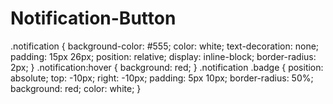 # Notification-Button
.notification {   background-color: #555;   color: white;   text-decoration: none;   padding: 15px 26px;   position: relative;   display: inline-block;   border-radius: 2px; }  .notification:hover {   background: red; }  .notification .badge {   position: absolute;   top: -10px;   right: -10px;   padding: 5px 10px;   border-radius: 50%;   background: red;   color: white; }
